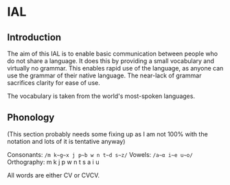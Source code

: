 # IAL

## Introduction

The aim of this IAL is to enable basic communication between people who do not share a language. It does this by providing a small vocabulary and virtually no grammar. This enables rapid use of the language, as anyone can use the grammar of their native language. The near-lack of grammar sacrifices clarity for ease of use.

The vocabulary is taken from the world's most-spoken languages.

## Phonology

(This section probably needs some fixing up as I am not 100% with the notation and lots of it is tentative anyway)

Consonants: ```/m k~g~x j p~b w n t~d s~z/```
Vowels: ```/a~α i~e u~o/```
Orthography: m k j p w n t s a i u

All words are either CV or CVCV.

